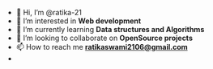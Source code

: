- 👋 Hi, I’m @ratika-21
- 👀 I’m interested in **Web development**
- 🌱 I’m currently learning **Data structures and Algorithms**
- 💞️ I’m looking to collaborate on **OpenSource projects**
- 📫 How to reach me **ratikaswami2106@gmail.com**
-

<!---
ratika-21/ratika-21 is a ✨ special ✨ repository because its `README.md` (this file) appears on your GitHub profile.
You can click the Preview link to take a look at your changes.
--->
